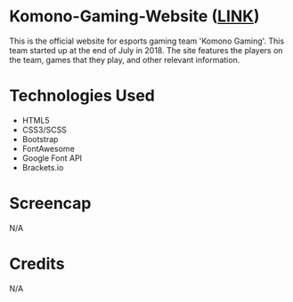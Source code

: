 # Komono-Gaming-Website (<a href="https://lauramwall.github.io/Komono-Gaming/" target="_blank">LINK</a>)

This is the official website for esports gaming team 'Komono Gaming'. This team started up at the end of July in 2018. The site features the players on the team, games that they play, and other relevant information.

# Technologies Used

<ul>
  <li>HTML5</li>
  <li>CSS3/SCSS</li>
  <li>Bootstrap</li>
  <li>FontAwesome</li>
  <li>Google Font API</li>
  <li>Brackets.io</li>
</ul>

# Screencap

N/A

# Credits

N/A


